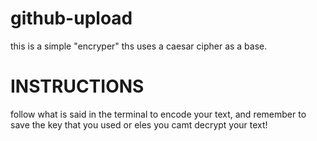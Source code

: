 # github-upload
this is a simple "encryper" ths uses a caesar cipher as a base.
# INSTRUCTIONS # 
follow what is said in the terminal to encode your text, and remember to save the key that you used or eles you camt decrypt your text! 

